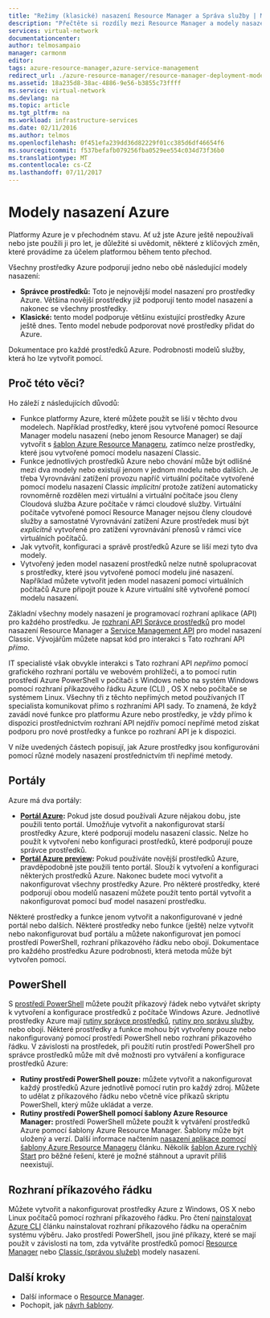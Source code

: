 ```yaml
---
title: "Režimy (klasické) nasazení Resource Manager a Správa služby | Microsoft Docs"
description: "Přečtěte si rozdíly mezi Resource Manager a modely nasazení classic."
services: virtual-network
documentationcenter: 
author: telmosampaio
manager: carmonm
editor: 
tags: azure-resource-manager,azure-service-management
redirect_url: ./azure-resource-manager/resource-manager-deployment-model
ms.assetid: 18a235d8-38ac-4886-9e56-b3855c73ffff
ms.service: virtual-network
ms.devlang: na
ms.topic: article
ms.tgt_pltfrm: na
ms.workload: infrastructure-services
ms.date: 02/11/2016
ms.author: telmos
ms.openlocfilehash: 0f451efa239dd36d82229f01cc385d6df46654f6
ms.sourcegitcommit: f537befafb079256fba0529ee554c034d73f36b0
ms.translationtype: MT
ms.contentlocale: cs-CZ
ms.lasthandoff: 07/11/2017
---
```

# <a name="azure-deployment-models"></a>Modely nasazení Azure
Platformy Azure je v přechodném stavu.  Ať už jste Azure ještě nepoužívali nebo jste použili ji pro let, je důležité si uvědomit, některé z klíčových změn, které provádíme za účelem platformou během tento přechod.

Všechny prostředky Azure podporují jedno nebo obě následující modely nasazení:

* **Správce prostředků:** Toto je nejnovější model nasazení pro prostředky Azure. Většina novější prostředky již podporují tento model nasazení a nakonec se všechny prostředky.   
* **Klasické:** tento model podporuje většinu existující prostředky Azure ještě dnes. Tento model nebude podporovat nové prostředky přidat do Azure.

Dokumentace pro každé prostředků Azure. Podrobnosti modelů služby, která ho lze vytvořit pomocí.

## <a name="why-does-this-matter"></a>Proč této věci?
Ho záleží z následujících důvodů:

* Funkce platformy Azure, které můžete použít se liší v těchto dvou modelech.  Například prostředky, které jsou vytvořené pomocí Resource Manager modelu nasazení (nebo jenom Resource Manager) se dají vytvořit s [šablon Azure Resource Manageru](azure-resource-manager/resource-group-overview.md#template-deployment), zatímco nelze prostředky, které jsou vytvořené pomocí modelu nasazení Classic.
* Funkce jednotlivých prostředků Azure nebo chování může být odlišné mezi dva modely nebo existují jenom v jednom modelu nebo dalších.  Je třeba Vyrovnávání zatížení provozu napříč virtuální počítače vytvořené pomocí modelu nasazení Classic *implicitní* protože zatížení automaticky rovnoměrně rozdělen mezi virtuální a virtuální počítače jsou členy Cloudová služba Azure počítače v rámci cloudové služby. Virtuální počítače vytvořené pomocí Resource Manager nejsou členy cloudové služby a samostatné Vyrovnávání zatížení Azure prostředek musí být *explicitně* vytvořené pro zatížení vyrovnávání přenosů v rámci více virtuálních počítačů.  
* Jak vytvořit, konfiguraci a správě prostředků Azure se liší mezi tyto dva modely.
* Vytvořený jeden model nasazení prostředků nelze nutně spolupracovat s prostředky, které jsou vytvořené pomocí modelu jiné nasazení. Například můžete vytvořit jeden model nasazení pomocí virtuálních počítačů Azure připojit pouze k Azure virtuální sítě vytvořené pomocí modelu nasazení.    

Základní všechny modely nasazení je programovací rozhraní aplikace (API) pro každého prostředku.  Je [rozhraní API Správce prostředků](https://msdn.microsoft.com/library/azure/dn948464.aspx) pro model nasazení Resource Manager a [Service Management API](https://msdn.microsoft.com/library/azure/ee460799.aspx) pro model nasazení Classic. Vývojářům můžete napsat kód pro interakci s Tato rozhraní API *přímo*.  

IT specialisté však obvykle interakci s Tato rozhraní API *nepřímo* pomocí grafického rozhraní portálu ve webovém prohlížeči, a to pomocí rutin prostředí Azure PowerShell v počítači s Windows nebo na systém Windows pomocí rozhraní příkazového řádku Azure (CLI) , OS X nebo počítače se systémem Linux. Všechny tři z těchto nepřímých metod používaných IT specialista komunikovat přímo s rozhraními API sady. To znamená, že když zavádí nové funkce pro platformu Azure nebo prostředky, je vždy přímo k dispozici prostřednictvím rozhraní API nejdřív pomocí nepřímé metod získat podporu pro nové prostředky a funkce po rozhraní API je k dispozici.  

V níže uvedených částech popisují, jak Azure prostředky jsou konfigurováni pomocí různé modely nasazení prostřednictvím tři nepřímé metody.

## <a name="portals"></a>Portály
Azure má dva portály:

* **[Portál Azure](https://manage.windowsazure.com):** Pokud jste dosud používali Azure nějakou dobu, jste použili tento portál. Umožňuje vytvořit a nakonfigurovat starší prostředky Azure, které podporují modelu nasazení classic. Nelze ho použít k vytvoření nebo konfiguraci prostředků, které podporují pouze správce prostředků. 
* **[Portál Azure preview](https://azure.microsoft.com/overview/preview-portal/):** Pokud používáte novější prostředků Azure, pravděpodobně jste použili tento portál. Slouží k vytvoření a konfiguraci některých prostředků Azure. Nakonec budete moci vytvořit a nakonfigurovat všechny prostředky Azure. Pro některé prostředky, které podporují obou modelů nasazení můžete použít tento portál vytvořit a nakonfigurovat pomocí buď model nasazení prostředku. 

Některé prostředky a funkce jenom vytvořit a nakonfigurované v jedné portál nebo dalších. Některé prostředky nebo funkce (ještě) nelze vytvořit nebo nakonfigurovat buď portálu a můžete nakonfigurovat jen pomocí prostředí PowerShell, rozhraní příkazového řádku nebo obojí. Dokumentace pro každého prostředku Azure podrobnosti, která metoda může být vytvořen pomocí. 

## <a name="powershell"></a>PowerShell
S [prostředí PowerShell](/powershell/azureps-cmdlets-docs) můžete použít příkazový řádek nebo vytvářet skripty k vytvoření a konfigurace prostředků z počítače Windows Azure.  Jednotlivé prostředky Azure mají [rutiny správce prostředků](/powershell/azure/overview), [rutiny pro správu služby](/powershell/azure/overview?view=azuresmps-3.7.0), nebo obojí.  Některé prostředky a funkce mohou být vytvořeny pouze nebo nakonfigurovaný pomocí prostředí PowerShell nebo rozhraní příkazového řádku. V závislosti na prostředek, při použití rutin prostředí PowerShell pro správce prostředků může mít dvě možnosti pro vytváření a konfigurace prostředků Azure:

* **Rutiny prostředí PowerShell pouze:** můžete vytvořit a nakonfigurovat každý prostředků Azure jednotlivě pomocí rutin pro každý zdroj. Můžete to udělat z příkazového řádku nebo včetně více příkazů skriptu PowerShell, který může ukládat a verze.
* **Rutiny prostředí PowerShell pomocí šablony Azure Resource Manager:** prostředí PowerShell můžete použít k vytváření prostředků Azure pomocí šablony Azure Resource Manager. Šablony může být uložený a verzí. Další informace načtením [nasazení aplikace pomocí šablony Azure Resource Manageru](resource-group-template-deploy.md) článku. Několik [šablon Azure rychlý Start](https://azure.microsoft.com/documentation/templates/) pro běžné řešení, které je možné stáhnout a upravit příliš neexistují.

## <a name="cli"></a>Rozhraní příkazového řádku
Můžete vytvořit a nakonfigurovat prostředky Azure z Windows, OS X nebo Linux počítačů pomocí rozhraní příkazového řádku.  Pro čtení [nainstalovat Azure CLI](cli-install-nodejs.md) článku nainstalovat rozhraní příkazového řádku na operačním systému výběru. Jako prostředí PowerShell, jsou jiné příkazy, které se mají použít v závislosti na tom, zda vytváříte prostředků pomocí [Resource Manager](xplat-cli-azure-resource-manager.md) nebo [Classic (správou služeb)](virtual-machines/linux/classic/manage-visual-studio.md?toc=%2fazure%2fvirtual-machines%2flinux%2fclassic%2ftoc.json) modely nasazení.

## <a name="next-steps"></a>Další kroky
* Další informace o [Resource Manager](azure-resource-manager/resource-group-overview.md).
* Pochopit, jak [návrh šablony](best-practices-resource-manager-design-templates.md).

